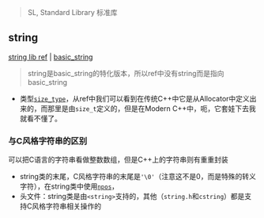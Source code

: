 >SL, Standard Library 标准库

## string
[string lib ref](https://en.cppreference.com/w/cpp/string) | [basic_string](https://en.cppreference.com/w/cpp/string/basic_string)
>string是basic_string的特化版本，所以ref中没有string而是指向basic_string

+ 类型[`size_type`](https://en.cppreference.com/w/cpp/string/basic_string)，从ref中我们可以看到在传统C++中它是从Allocator中定义出来的，而那里是由`size_t`定义的，但是在Modern C++中，呃，它套娃下去我就看不懂了。

### 与C风格字符串的区别
可以把C语言的字符串看做整数数组，但是C++上的字符串则有重重封装

+ string类的末尾，C风格字符串的末尾是`'\0'`（注意这不是0，而是特殊的转义字符），在string类中使用[`npos`](https://en.cppreference.com/w/cpp/string/basic_string/npos)，
+ 头文件：string类是由`<string>`支持的，其他（`string.h`和`cstring`）都是支持C风格字符串相关操作的

## 
